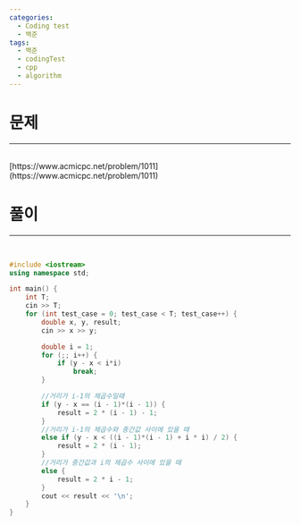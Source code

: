 ```yaml
---
categories:
  - Coding test
  - 백준
tags:
  - 백준
  - codingTest
  - cpp
  - algorithm
---
```

# 문제
___
<br>
[https://www.acmicpc.net/problem/1011](https://www.acmicpc.net/problem/1011)
<br>

# 풀이
___
<br>


```c++
#include <iostream>
using namespace std;

int main() {
	int T;
	cin >> T;
	for (int test_case = 0; test_case < T; test_case++) {
		double x, y, result;
		cin >> x >> y;

		double i = 1;
		for (;; i++) {
			if (y - x < i*i)
				break;
		}

		//거리가 i-1의 제곱수일때
		if (y - x == (i - 1)*(i - 1)) {
			result = 2 * (i - 1) - 1;
		}
		//거리가 i-1의 제곱수와 중간값 사이에 있을 때
		else if (y - x < ((i - 1)*(i - 1) + i * i) / 2) {
			result = 2 * (i - 1);
		}
		//거리가 중간값과 i의 제곱수 사이에 있을 때
		else {
			result = 2 * i - 1;
		}
		cout << result << '\n';
	}
}
```